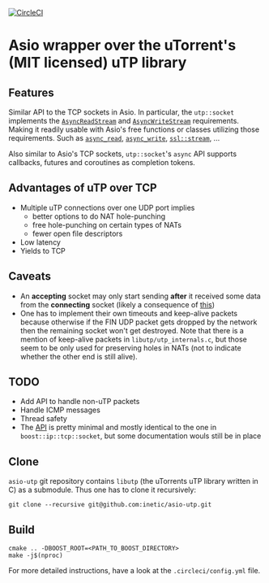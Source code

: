 [![CircleCI](https://circleci.com/gh/inetic/asio-utp/tree/master.svg?style=shield)](https://circleci.com/gh/inetic/asio-utp/tree/master)

# Asio wrapper over the uTorrent's (MIT licensed) uTP library

## Features

Similar API to the TCP sockets in Asio.  In particular, the `utp::socket`
implements the [`AsyncReadStream`] and [`AsyncWriteStream`] requirements.
Making it readily usable with Asio's free functions or classes utilizing those
requirements. Such as [`async_read`], [`async_write`], [`ssl::stream`], ...

Also similar to Asio's TCP sockets, `utp::socket`'s `async` API supports
callbacks, futures and coroutines as completion tokens.

## Advantages of uTP over TCP

* Multiple uTP connections over one UDP port implies
    * better options to do NAT hole-punching
    * free hole-punching on certain types of NATs
    * fewer open file descriptors
* Low latency
* Yields to TCP


## Caveats

* An __accepting__ socket may only start sending **after** it received some data
  from the __connecting__ socket (likely a consequence of
  [this](https://github.com/bittorrent/libutp/issues/74))
* One has to implement their own timeouts and keep-alive packets because
  otherwise if the FIN UDP packet gets dropped by the network then the
  remaining socket won't get destroyed. Note that there is a mention of
  keep-alive packets in `libutp/utp_internals.c`, but those seem to be only
  used for preserving holes in NATs (not to indicate whether the other end
  is still alive).


## TODO

* Add API to handle non-uTP packets
* Handle ICMP messages
* Thread safety
* The [API] is pretty minimal and mostly identical to the one in `boost::ip::tcp::socket`, but some
  documentation wouls still be in place

## Clone

`asio-utp` git repository contains `libutp` (the uTorrents uTP library written in C)
as a submodule. Thus one has to clone it recursively:

```
git clone --recursive git@github.com:inetic/asio-utp.git
```

## Build

```
cmake .. -DBOOST_ROOT=<PATH_TO_BOOST_DIRECTORY>
make -j$(nproc)
```

For more detailed instructions, have a look at the `.circleci/config.yml` file.


[`AsyncReadStream`]:  https://www.boost.org/doc/libs/1_69_0/doc/html/boost_asio/reference/AsyncReadStream.html
[`AsyncWriteStream`]: https://www.boost.org/doc/libs/1_69_0/doc/html/boost_asio/reference/AsyncWriteStream.html
[`async_read`]:       https://www.boost.org/doc/libs/1_69_0/doc/html/boost_asio/reference/async_read.html
[`async_write`]:      https://www.boost.org/doc/libs/1_69_0/doc/html/boost_asio/reference/async_write.html
[`ssl::stream`]:      https://www.boost.org/doc/libs/1_69_0/doc/html/boost_asio/reference/ssl__stream.html
[API]:                https://github.com/inetic/asio-utp/blob/master/include/utp/socket.hpp#L15
